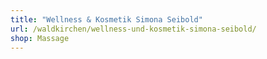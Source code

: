 ```yaml
---
title: "Wellness & Kosmetik Simona Seibold"
url: /waldkirchen/wellness-und-kosmetik-simona-seibold/
shop: Massage
---
```

